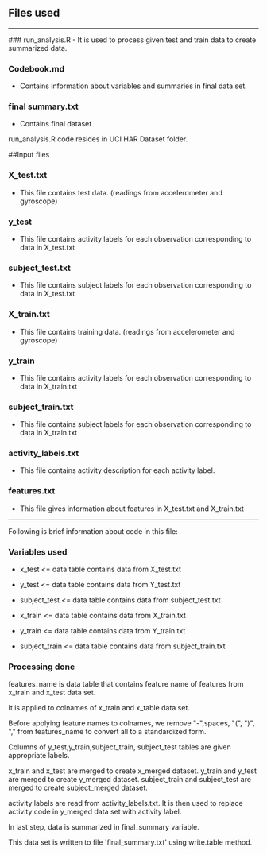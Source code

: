 ## Files used
<hr>
### run_analysis.R 
- It is used to process given test and train data to create
summarized data.

### Codebook.md
- Contains information about variables and summaries in final data set.

### final summary.txt
- Contains final dataset

run_analysis.R code resides in UCI HAR Dataset folder.

##Input files

### X_test.txt
- This file contains test data. (readings from accelerometer and gyroscope)

### y_test
- This file contains activity labels for each observation corresponding to data in X_test.txt

### subject_test.txt
- This file contains subject labels for each observation corresponding to data in X_test.txt

### X_train.txt
- This file contains training data. (readings from accelerometer and gyroscope)

### y_train
- This file contains activity labels for each observation corresponding to data in X_train.txt

### subject_train.txt
- This file contains subject labels for each observation corresponding to data in X_train.txt

### activity_labels.txt
- This file contains activity description for each activity label.

### features.txt
- This file gives information about features in X_test.txt and X_train.txt
<hr>

Following is brief information about code in this file:
### Variables used

- x_test <= data table contains data from X_test.txt
- y_test <= data table contains data from Y_test.txt
- subject_test <= data table contains data from subject_test.txt

- x_train <= data table contains data from X_train.txt
- y_train <= data table contains data from Y_train.txt
- subject_train <= data table contains data from subject_train.txt

### Processing done
features_name is data table that contains feature name of features from x_train and x_test data set.

It is applied to colnames of x_train and x_table data set.

Before applying feature names to colnames, we remove "-",spaces, "(", ")", "," from features_name to convert all to a standardized form.

Columns of y_test,y_train,subject_train, subject_test tables are given appropriate labels.

x_train and x_test are merged to create x_merged dataset.
y_train and y_test are merged to create y_merged dataset.
subject_train and subject_test are merged to create subject_merged dataset.

activity labels are read from activity_labels.txt.
It is then used to replace activity code in y_merged data set with activity label.

In last step, data is summarized in final_summary variable.

This data set is written to file 'final_summary.txt' using write.table method.


